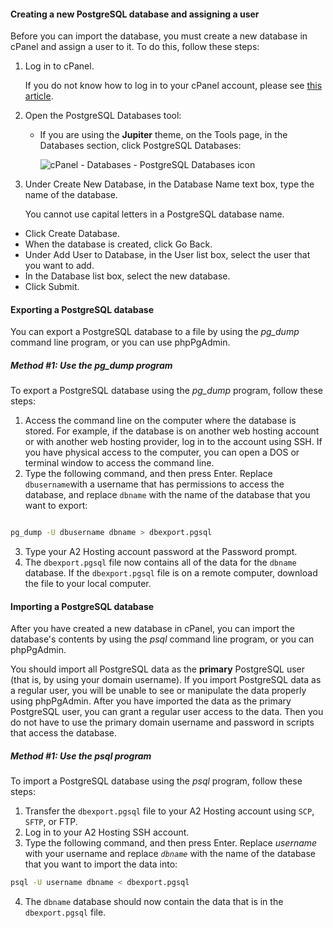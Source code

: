 #### Creating a new PostgreSQL database and assigning a user

Before you can import the database, you must create a new database in cPanel and assign a user to it. To do this, follow these steps:

1. Log in to cPanel.
    
    If you do not know how to log in to your cPanel account, please see [this article](https://www.a2hosting.com/kb/cpanel/getting-started-with-cpanel/accessing-cpanel).
    
2. Open the PostgreSQL Databases tool:
    - If you are using the **Jupiter** theme, on the Tools page, in the Databases section, click PostgreSQL Databases:
        
        ![cPanel - Databases - PostgreSQL Databases icon](https://www.a2hosting.com/images/uploads/knowledgebase_images/kb-cpanel-jupiter-databases-postgresql-databases-icon.png)
    
3. Under Create New Database, in the Database Name text box, type the name of the database.  
    
    You cannot use capital letters in a PostgreSQL database name.
    
- Click Create Database.
- When the database is created, click Go Back.
- Under Add User to Database, in the User list box, select the user that you want to add.
- In the Database list box, select the new database.
- Click Submit.
#### Exporting a PostgreSQL database

You can export a PostgreSQL database to a file by using the _pg_dump_ command line program, or you can use phpPgAdmin.

##### Method #1: Use the pg_dump program

To export a PostgreSQL database using the _pg_dump_ program, follow these steps:

1. Access the command line on the computer where the database is stored. For example, if the database is on another web hosting account or with another web hosting provider, log in to the account using SSH. If you have physical access to the computer, you can open a DOS or terminal window to access the command line.
2. Type the following command, and then press Enter. Replace `dbusername`with a username that has permissions to access the database, and replace `dbname` with the name of the database that you want to export:
    

```sh

pg_dump -U dbusername dbname > dbexport.pgsql

```
3. Type your A2 Hosting account password at the Password prompt.
4. The `dbexport.pgsql` file now contains all of the data for the `dbname` database. If the `dbexport.pgsql` file is on a remote computer, download the file to your local computer.


#### Importing a PostgreSQL database

After you have created a new database in cPanel, you can import the database's contents by using the _psql_ command line program, or you can phpPgAdmin.

You should import all PostgreSQL data as the **primary** PostgreSQL user (that is, by using your domain username). If you import PostgreSQL data as a regular user, you will be unable to see or manipulate the data properly using phpPgAdmin. After you have imported the data as the primary PostgreSQL user, you can grant a regular user access to the data. Then you do not have to use the primary domain username and password in scripts that access the database.

##### Method #1: Use the psql program

To import a PostgreSQL database using the _psql_ program, follow these steps:

1. Transfer the `dbexport.pgsql` file to your A2 Hosting account using `SCP`,` SFTP`, or FTP.
2. Log in to your A2 Hosting SSH account.
3. Type the following command, and then press Enter. Replace _username_ with your username and replace _`dbname`_ with the name of the database that you want to import the data into:
    

```sh
psql -U username dbname < dbexport.pgsql
```

4. The `dbname` database should now contain the data that is in the `dbexport.pgsql`  file.